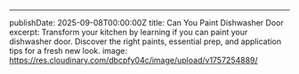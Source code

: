 ---
publishDate: 2025-09-08T00:00:00Z
title: Can You Paint Dishwasher Door
excerpt: Transform your kitchen by learning if you can paint your dishwasher door. Discover the right paints, essential prep, and application tips for a fresh new look.
image: https://res.cloudinary.com/dbcpfy04c/image/upload/v1757254889/